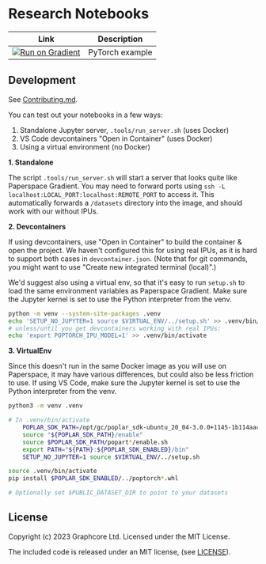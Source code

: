 # Research Notebooks

| Link | Description |
| --- | --- |
| [![Run on Gradient](https://assets.paperspace.io/img/gradient-badge.svg)](https://console.paperspace.com/github/graphcore-research/research-notebooks?container=graphcore%2Fpytorch-jupyter%3A3.1.0-ubuntu-20.04&machine=Free-IPU-POD4&file=%2Fhello_pytorch%2FHelloPyTorch.ipynb) | PyTorch example |

## Development

See [Contributing.md](Contributing.md).

You can test out your notebooks in a few ways:

 1. Standalone Jupyter server, `.tools/run_server.sh` (uses Docker)
 2. VS Code devcontainers "Open in Container" (uses Docker)
 3. Using a virtual environment (no Docker)

**1. Standalone**

The script `.tools/run_server.sh` will start a server that looks quite like Paperspace Gradient. You may need to forward ports using `ssh -L localhost:LOCAL_PORT:localhost:REMOTE_PORT` to access it. This automatically forwards a `/datasets` directory into the image, and should work with our without IPUs.

**2. Devcontainers**

If using devcontainers, use "Open in Container" to build the container & open the project. We haven't configured this for using real IPUs, as it is hard to support both cases in `devcontainer.json`. (Note that for git commands, you might want to use "Create new integrated terminal (local)".)

We'd suggest also using a virtual env, so that it's easy to run `setup.sh` to load the same environment variables as Paperspace Gradient. Make sure the Jupyter kernel is set to use the Python interpreter from the venv.

```bash
python -m venv --system-site-packages .venv
echo 'SETUP_NO_JUPYTER=1 source $VIRTUAL_ENV/../setup.sh' >> .venv/bin/activate
# unless/until you get devcontainers working with real IPUs:
echo 'export POPTORCH_IPU_MODEL=1' >> .venv/bin/activate
```

**3. VirtualEnv**

Since this doesn't run in the same Docker image as you will use on Paperspace, it may have various differences, but could also be less friction to use. If using VS Code, make sure the Jupyter kernel is set to use the Python interpreter from the venv.

```bash
python3 -m venv .venv

# In .venv/bin/activate
    POPLAR_SDK_PATH=/opt/gc/poplar_sdk-ubuntu_20_04-3.0.0+1145-1b114aac3a
    source "${POPLAR_SDK_PATH}/enable"
    source $POPLAR_SDK_PATH/popart*/enable.sh
    export PATH="${PATH}:${POPLAR_SDK_ENABLED}/bin"
    SETUP_NO_JUPYTER=1 source $VIRTUAL_ENV/../setup.sh

source .venv/bin/activate
pip install $POPLAR_SDK_ENABLED/../poptorch*.whl

# Optionally set $PUBLIC_DATASET_DIR to point to your datasets
```

## License

Copyright (c) 2023 Graphcore Ltd. Licensed under the MIT License.

The included code is released under an MIT license, (see [LICENSE](LICENSE)).
